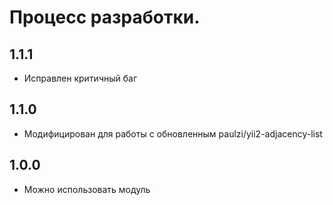 Процесс разработки.
==============

1.1.1
-----------------
  * Исправлен критичный баг
 
1.1.0
-----------------
  * Модифицирован для работы с обновленным paulzi/yii2-adjacency-list

1.0.0
-----------------
  * Можно использовать модуль
